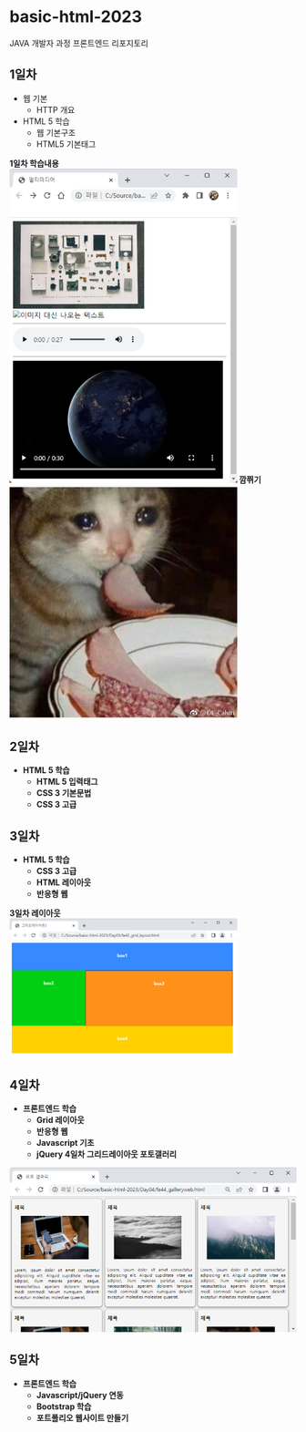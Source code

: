 # basic-html-2023
JAVA 개발자 과정 프론트엔드 리포지토리

## 1일차

- 웹 기본
    - HTTP 개요
- HTML 5 학습
    -  웹 기본구조
    - HTML5 기본태그
  
 <b>1일차 학습내용<b/>
 <br>
 <img src = "https://github.com/khjj567/basic-html-2023/blob/main/image/imageeeeee.png" width="400">
<b>깜쮜기<b/>
<br>
<img src = "https://github.com/khjj567/basic-html-2023/blob/main/image/cat.jpg" width="400">

## 2일차
- HTML 5 학습
    - HTML 5 입력태그
    - CSS 3 기본문법
    - CSS 3 고급

## 3일차
- HTML 5 학습
    - CSS 3 고급
    - HTML 레이아웃
    - 반응형 웹


<b>3일차 레이아웃<b/>
 <br>
 <img src = "https://github.com/khjj567/basic-html-2023/blob/main/image/layout.png" width="400">

## 4일차
- 프론트엔드 학습
    - Grid 레이아웃
    - 반응형 웹
    - Javascript 기초
    - jQuery
4일차 그리드레이아웃 포토갤러리

<img src="https://github.com/khjj567/basic-html-2023/blob/main/image/gallery01.png" width="600">

<br>

## 5일차
- 프론트엔드 학습
    - Javascript/jQuery 연동
    - Bootstrap 학습
    - 포트폴리오 웹사이트 만들기
    